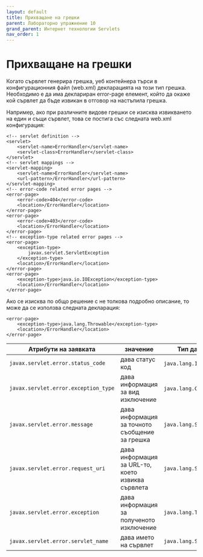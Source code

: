 ```yaml
---
layout: default
title: Прихващане на грешки 
parent: Лабораторно упражнение 10
grand_parent: Интернет технологии Servlets
nav_order: 1
---
```


# Прихващане на грешки

Когато сървлет генерира грешка, уеб контейнера търси в конфигурационния файл (web.xml) декларацията на този тип грешка. Необходимо е да има деклариран error-page елемент, който да окаже кой сървлет да бъде извикан в отговор на настъпила грешка.

Например, ако при различните видове грешки се изисква извикването на един и същи сървлет, това се постига със следната web.xml конфигурация:

```
<!-- servlet definition -->
<servlet>
    <servlet-name>ErrorHandler</servlet-name>
    <servlet-class>ErrorHandler</servlet-class>
</servlet>
<!-- servlet mappings -->
<servlet-mapping>
    <servlet-name>ErrorHandler</servlet-name>
    <url-pattern>/ErrorHandler</url-pattern>
</servlet-mapping>
<!-- error-code related error pages -->
<error-page>
    <error-code>404</error-code>
    <location>/ErrorHandler</location>
</error-page>
<error-page>
    <error-code>403</error-code>
    <location>/ErrorHandler</location>
</error-page>
<!-- exception-type related error pages -->
<error-page>
    <exception-type>
        javax.servlet.ServletException
    </exception-type>
    <location>/ErrorHandler</location>
</error-page>
<error-page>
    <exception-type>java.io.IOException</exception-type>
    <location>/ErrorHandler</location>
</error-page>
```

Ако се изисква по общо решение с не толкова подробно описание, то може да се използва следната декларация:

```
<error-page>
    <exception-type>java.lang.Throwable</exception-type>
    <location>/ErrorHandler</location>
</error-page>
```

| Атрибути на заявката                 | значение                                          | Тип данни             |
| ------------------------------------ | ------------------------------------------------- | --------------------- |
| `javax.servlet.error.status_code`    | дава статус код                                   | `java.lang.Integer`;  |
| `javax.servlet.error.exception_type` | дава информация за вид изключение                 | `java.lang.Class`;    |
| `javax.servlet.error.message`        | дава информация за точното съобщение за грешка    | `java.lang.String`    |
| `javax.servlet.error.request_uri`    | дава информация за URL-то, което извиква сървлета | `java.lang.String`    |
| `javax.servlet.error.exception`      | дава информация за полученото изключение          | `java.lang.Throwable` |
| `javax.servlet.error.servlet_name`   | дава името на сървлет                             | `java.lang.String`    |
